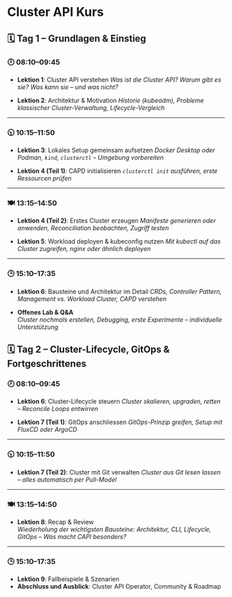 # Cluster API Kurs

## 🗓️ Tag 1 – Grundlagen & Einstieg

### 🕗 08:10–09:45

- **Lektion 1**: Cluster API verstehen
  _Was ist die Cluster API? Warum gibt es sie? Was kann sie – und was nicht?_

- **Lektion 2**: Architektur & Motivation
  _Historie (kubeadm), Probleme klassischer Cluster-Verwaltung, Lifecycle-Vergleich_

---

### 🕥 10:15–11:50

- **Lektion 3**: Lokales Setup gemeinsam aufsetzen
  _Docker Desktop oder Podman, `kind`, `clusterctl` – Umgebung vorbereiten_

- **Lektion 4 (Teil 1)**: CAPD initialisieren
  _`clusterctl init` ausführen, erste Ressourcen prüfen_

---

### 🍽️ 13:15–14:50

- **Lektion 4 (Teil 2)**: Erstes Cluster erzeugen
  _Manifeste generieren oder anwenden, Reconciliation beobachten, Zugriff testen_

- **Lektion 5**: Workload deployen & kubeconfig nutzen
  _Mit kubectl auf das Cluster zugreifen, nginx oder ähnlich deployen_

---

### 🕒 15:10–17:35

- **Lektion 6**: Bausteine und Architektur im Detail
  _CRDs, Controller Pattern, Management vs. Workload Cluster, CAPD verstehen_

- **Offenes Lab & Q&A**  
  _Cluster nochmals erstellen, Debugging, erste Experimente – individuelle Unterstützung_

## 🗓️ Tag 2 – Cluster-Lifecycle, GitOps & Fortgeschrittenes

### 🕗 08:10–09:45

- **Lektion 6**: Cluster-Lifecycle steuern
  _Cluster skalieren, upgraden, retten – Reconcile Loops entwirren_

- **Lektion 7 (Teil 1)**: GitOps anschliessen
  _GitOps-Prinzip greifen, Setup mit FluxCD oder ArgoCD_

---

### 🕥 10:15–11:50

- **Lektion 7 (Teil 2)**: Cluster mit Git verwalten
  _Cluster aus Git lesen lassen – alles automatisch per Pull-Model_

---

### 🍽️ 13:15–14:50

- **Lektion 8**: Recap & Review  
  _Wiederholung der wichtigsten Bausteine: Architektur, CLI, Lifecycle, GitOps – Was macht CAPI besonders?_

---

### 🕒 15:10–17:35

- **Lektion 9**: Fallbeispiele & Szenarien
- **Abschluss und Ausblick**: Cluster API Operator, Community & Roadmap

